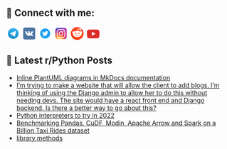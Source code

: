 ## 🔎 Connect with me:
[<img src="https://github.com/bullbesh/bullbesh/blob/main/images/Telegram.png" width="32" height="32" />](https://t.me/bullbesh)
[<img src="https://github.com/bullbesh/bullbesh/blob/main/images/VK.png" width="32" height="32" />](https://vk.com/bullbesh)
[<img src="https://github.com/bullbesh/bullbesh/blob/main/images/Twitter.png" width="32" height="32" />](https://twitter.com/bullbesh1)
[<img src="https://github.com/bullbesh/bullbesh/blob/main/images/Instagram.png" width="32" height="32" />](https://www.instagram.com/bullbesh)
[<img src="https://github.com/bullbesh/bullbesh/blob/main/images/Reddit.png" width="32" height="32" />](https://www.reddit.com/user/bullbesh)
[<img src="https://github.com/bullbesh/bullbesh/blob/main/images/YouTube.png" width="32" height="32" />](https://www.youtube.com/channel/UCtfjRs6uzgq5mfm8S06WTcg)

## 📕 Latest r/Python Posts
<!-- BLOG-POST-LIST:START -->
- [Inline PlantUML diagrams in MkDocs documentation](https://www.reddit.com/r/Python/comments/xk1alc/inline_plantuml_diagrams_in_mkdocs_documentation/)
- [I’m trying to make a website that will allow the client to add blogs. I’m thinking of using the Django admin to allow her to do this without needing devs. The site would have a react front end and Django backend. Is there a better way to go about this?](https://www.reddit.com/r/Python/comments/xk0kaw/im_trying_to_make_a_website_that_will_allow_the/)
- [Python interpreters to try in 2022](https://www.reddit.com/r/Python/comments/xjxylz/python_interpreters_to_try_in_2022/)
- [Benchmarking Pandas, CuDF, Modin, Apache Arrow and Spark on a Billion Taxi Rides dataset](https://www.reddit.com/r/Python/comments/xjx4uo/benchmarking_pandas_cudf_modin_apache_arrow_and/)
- [library methods](https://www.reddit.com/r/Python/comments/xjvvnw/library_methods/)
<!-- BLOG-POST-LIST:END -->
